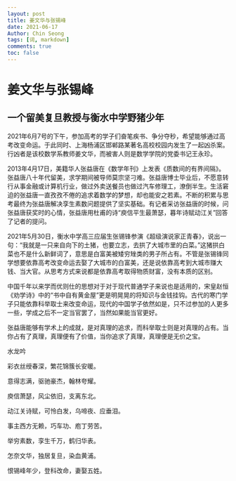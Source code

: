 ```yaml
---
layout: post
title: 姜文华与张锡峰 
date: 2021-06-17
Author: Chin Seong
tags: [词, markdown]
comments: true
toc: false
---
```


# 姜文华与张锡峰 

## 一个留美复旦教授与衡水中学野猪少年

2021年6月7号的下午，参加高考的学子们奋笔疾书、争分夺秒，希望能够通过高考改变命运。于此同时、上海杨浦区邯郸路某著名高校校园内发生了一起凶杀案。行凶者是该校数学系教师姜文华，而被害人则是数学学院的党委书记王永珍。

2013年4月17日，美籍华人张益唐在《数学年刊》上发表《质数间的有界间隔》。张益唐八十年代留美，求学期间被导师莫宗坚刁难。张益唐博士毕业后，不愿意转行从事金融或计算机行业，做过外卖送餐员也做过汽车修理工，潦倒半生。生活窘迫的张益唐一直孜孜不倦的追求着数学的梦想，却也能安之若素。不断的积累与思考最终为张益唐解决孪生素数问题提供了坚实基础。有记者采访张益唐的时候，问张益唐获奖时的心情，张益唐用杜甫的诗“庾信平生最萧瑟，暮年诗赋动江关”回答了记者的提问。

2021年5月30日，衡水中学高三应届生张锡锋参演《超级演说家正青春》，说出一句：“我就是一只来自向下的土猪，也要立志，去拱了大城市里的白菜。”这猪拱白菜也不是什么新鲜词了，意思是白富美被矮穷矬类的男子所占有。不管是张锡锋同学想要依靠高考改变命运去娶了大城市的白富美，还是说依靠高考到大城市赚大钱、当大官。从思考方式来说都是依靠高考取得物质财富，没有本质的区别。

中国千年以来学而优则仕的思想对于对于现代普通学子来说也是适用的，宋皇赵恒《劝学诗》中的“书中自有黄金屋”更是明晃晃的将知识与金钱挂钩。古代的寒门学子只能依靠科举取士来改变命运，现代的中国学子依然如是，只不过参加的人更多一些，学成之后不一定当官罢了，当然如果能当官更好。

张益唐能够有学术上的成就，是对真理的追求，而科举取士则是对真理的占有。当你占有了真理，真理便有了价值，当你追求了真理，真理便是无价之宝。

水龙吟

彩衣丝绶春深，繁花锦簇长安暖。

意得志满，驱驰豪杰，翰林夸耀。

庾信萧瑟，风尘依旧，支离东北。

动江关诗赋，可怜白发，乌啼夜、应垂泪。

事主西方无赖，巧车功、庖丁劳苦。

举穷素数，孪生千万，鹤归华表。

怎奈文华，独居复旦，染血黄浦。

恨锡峰年少，登科改命，妻娶五姓。
